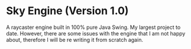 # Sky Engine (Version 1.0)
A raycaster engine built in 100% pure Java Swing. My largest project to date. However, there are some issues with the engine that I am not happy about, therefore I will be re writing it from scratch again.
